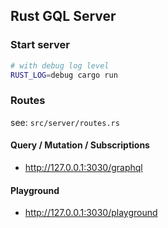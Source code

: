 ## Rust GQL Server

### Start server

```sh
# with debug log level
RUST_LOG=debug cargo run
```

### Routes

see: `src/server/routes.rs`


#### Query / Mutation / Subscriptions

- http://127.0.0.1:3030/graphql

#### Playground

- http://127.0.0.1:3030/playground
